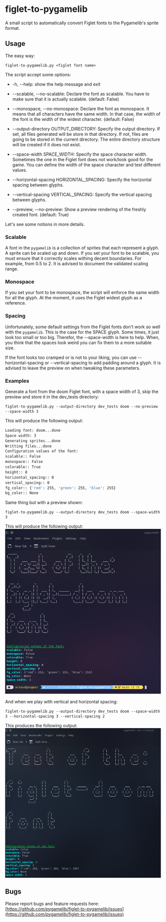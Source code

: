 # figlet-to-pygamelib
A small script to automatically convert Figlet fonts to the Pygamelib's sprite format.

## Usage

The easy way:

    figlet-to-pygamelib.py <figlet font name>

The script accept some options:

 - -h, --help:            show the help message and exit
 - --scalable, --no-scalable:
                        Declare the font as scalable. You have to make sure that it is actually scalable. (default: False)
 - --monospace, --no-monospace:
                        Declare the font as monospace. It means that all characters have the same width. In that case, the width of the font is the width of the widest
                        character. (default: False)
 - --output-directory OUTPUT_DIRECTORY:
                        Specify the output directory. If set, all files generated will be store in that directory. If not, files are going to be stored in the current directory.
                        The entire directory structure will be created if it does not exist.
 - --space-width SPACE_WIDTH:
                        Specify the space character width. Sometimes the one in the Figlet font does not work/look good for the game. You can define the width of the space
                        character and test different values.
 - --horizontal-spacing HORIZONTAL_SPACING:
                        Specify the horizontal spacing between glyphs.
 - --vertical-spacing VERTICAL_SPACING:
                        Specify the vertical spacing between glyphs.

 - --preview, --no-preview:     Show a preview rendering of the freshly created font. (default: True)

Let's see some notions in more details.

### Scalable

A font in the `pygamelib` is a collection of sprites that each represent a glyph. A sprite can be scaled up and down.
If you set your font to be scalable, you must ensure that it correctly scales withing decent boundaries.
For example, from 0.5 to 2.
It is advised to document the validated scaling range.

### Monospace

If you set your font to be monospace, the script will enforce the same width for all the glyph. At the moment, it uses
the Figlet widest glyph as a reference.

### Spacing

Unfortunately, some default settings from the Figlet fonts don't work so well with the `pygamelib`. This is the case for
the SPACE glyph. Some times, it just look too small or too big. Therefor, the --space-width is here to help.
When, you think that the spaces look weird you can fix them to a more suitable size.

If the font looks too cramped or is not to your liking, you can use --horizontal-spacing or --vertical-spacing to add
padding around a glyph. It is advised to leave the preview on when tweaking these parameters.

### Examples

Generate a font from the doom Figlet font, with a space width of 3, skip the preview and store it in the dev_tests 
directory:

    figlet-to-pygamelib.py --output-directory dev_tests doom --no-preview --space-width 3

This will produce the following output:

```bash
Loading font: doom...done
Space width: 3
Generating sprites...done
Writting files...done
Configuration values of the font:
scalable:: False
monospace:: False
colorable:: True
height:: 8
horizontal_spacing:: 0
vertical_spacing:: 0
fg_color:: {'red': 255, 'green': 255, 'blue': 255}
bg_color:: None
```

Same thing but with a preview shown:

    figlet-to-pygamelib.py --output-directory dev_tests doom --space-width 3

This will produce the following output:
![Command output](images/doom_preview.png)

And when we play with vertical and horizontal spacing:

    figlet-to-pygamelib.py --output-directory dev_tests doom --space-width 3 --horizontal-spacing 3 --vertical-spacing 2

This produces the following output:
![Command output](images/doom_preview_spacing.png)

## Bugs

Please report bugs and feature requests here:  
[https://github.com/pygamelib/figlet-to-pygamelib/issues](https://github.com/pygamelib/figlet-to-pygamelib/issues)